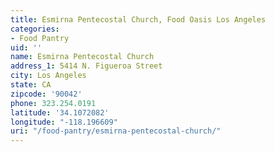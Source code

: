```yaml
---
title: Esmirna Pentecostal Church, Food Oasis Los Angeles
categories:
- Food Pantry
uid: ''
name: Esmirna Pentecostal Church
address_1: 5414 N. Figueroa Street
city: Los Angeles
state: CA
zipcode: '90042'
phone: 323.254.0191
latitude: '34.1072082'
longitude: "-118.196609"
uri: "/food-pantry/esmirna-pentecostal-church/"
---
```


